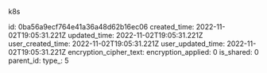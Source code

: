 k8s

id: 0ba56a9ecf764e41a36a48d62b16ec06
created_time: 2022-11-02T19:05:31.221Z
updated_time: 2022-11-02T19:05:31.221Z
user_created_time: 2022-11-02T19:05:31.221Z
user_updated_time: 2022-11-02T19:05:31.221Z
encryption_cipher_text: 
encryption_applied: 0
is_shared: 0
parent_id: 
type_: 5